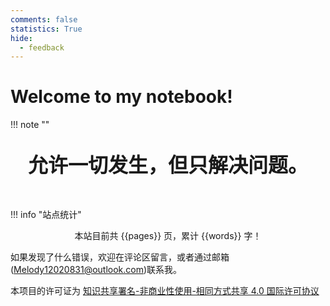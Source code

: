```yaml
---
comments: false
statistics: True
hide:
  - feedback
---
```


# Welcome to my notebook!

!!! note "" 
    <br><br>
    <div align="center" style="font-size:32px;font-weight:bold">
        允许一切发生，但只解决问题。
    </div>
     <br><br>

!!! info "站点统计"
    <center>
    本站目前共 {{pages}} 页，累计 {{words}} 字！
    </center>

如果发现了什么错误，欢迎在评论区留言，或者通过邮箱(Melody12020831@outlook.com)联系我。

本项目的许可证为 <!--[![CC BY-NC-SA Logo](https://i.creativecommons.org/l/by-nc-sa/4.0/80x15.png) -->[知识共享署名-非商业性使用-相同方式共享 4.0 国际许可协议](https://creativecommons.org/licenses/by-nc-sa/4.0/deed.zh)